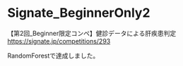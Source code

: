 # Signate_BeginnerOnly2
【第2回_Beginner限定コンペ】健診データによる肝疾患判定
https://signate.jp/competitions/293

RandomForestで達成しました。
